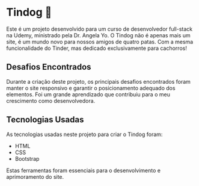 # Tindog 🐶
Este é um projeto desenvolvido para um curso de desenvolvedor full-stack na Udemy, ministrado pela Dr. Angela Yo. O Tindog não é apenas mais um site, é um mundo novo para nossos amigos de quatro patas. Com a mesma funcionalidade do Tinder, mas dedicado exclusivamente para cachorros!
## Desafios Encontrados
Durante a criação deste projeto, os principais desafios encontrados foram manter o site responsivo e garantir o posicionamento adequado dos elementos. Foi um grande aprendizado que contribuiu para o meu crescimento como desenvolvedora.
## Tecnologias Usadas
As tecnologias usadas neste projeto para criar o Tindog foram:
- HTML
- CSS
- Bootstrap
  
Estas ferramentas foram essenciais para o desenvolvimento e aprimoramento do site.
